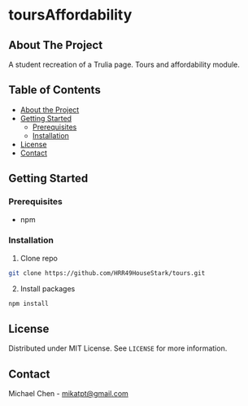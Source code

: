 # toursAffordability

## About The Project
A student recreation of a Trulia page.
Tours and affordability module.

## Table of Contents

* [About the Project](#about-the-project)
* [Getting Started](#getting-started)
  * [Prerequisites](#prerequisites)
  * [Installation](#installation)
* [License](#license)
* [Contact](#contact)

## Getting Started

### Prerequisites
* npm

### Installation
1. Clone repo
```sh
git clone https://github.com/HRR49HouseStark/tours.git
```

2. Install packages
```sh
npm install
```

## License

Distributed under MIT License. See `LICENSE` for more information.

## Contact
Michael Chen - mikatpt@gmail.com